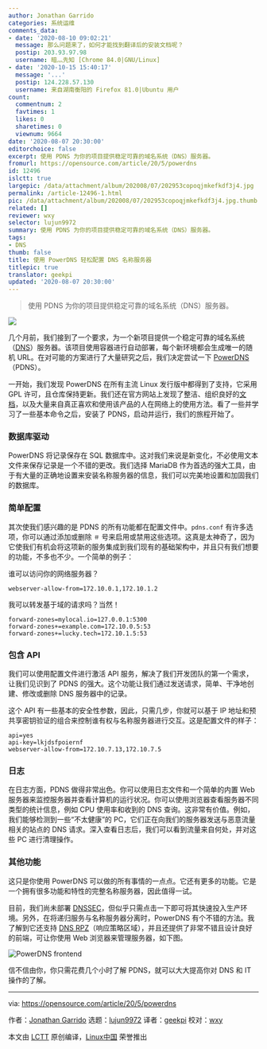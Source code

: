 ```yaml
---
author: Jonathan Garrido
categories: 系统运维
comments_data:
- date: '2020-08-10 09:02:21'
  message: 那么问题来了，如何才能找到翻译后的安装文档呢？
  postip: 203.93.97.98
  username: 暗灬先知 [Chrome 84.0|GNU/Linux]
- date: '2020-10-15 15:40:17'
  message: '...'
  postip: 124.228.57.130
  username: 来自湖南衡阳的 Firefox 81.0|Ubuntu 用户
count:
  commentnum: 2
  favtimes: 1
  likes: 0
  sharetimes: 0
  viewnum: 9664
date: '2020-08-07 20:30:00'
editorchoice: false
excerpt: 使用 PDNS 为你的项目提供稳定可靠的域名系统（DNS）服务器。
fromurl: https://opensource.com/article/20/5/powerdns
id: 12496
islctt: true
largepic: /data/attachment/album/202008/07/202953copoqjmkefkdf3j4.jpg
permalink: /article-12496-1.html
pic: /data/attachment/album/202008/07/202953copoqjmkefkdf3j4.jpg.thumb.jpg
related: []
reviewer: wxy
selector: lujun9972
summary: 使用 PDNS 为你的项目提供稳定可靠的域名系统（DNS）服务器。
tags:
- DNS
thumb: false
title: 使用 PowerDNS 轻松配置 DNS 名称服务器
titlepic: true
translator: geekpi
updated: '2020-08-07 20:30:00'
---
```



> 
> 使用 PDNS 为你的项目提供稳定可靠的域名系统（DNS）服务器。
> 
> 
> 


![](/data/attachment/album/202008/07/202953copoqjmkefkdf3j4.jpg)


几个月前，我们接到了一个要求，为一个新项目提供一个稳定可靠的域名系统（[DNS](https://en.wikipedia.org/wiki/Domain_Name_System)）服务器。该项目使用容器进行自动部署，每个新环境都会生成唯一的随机 URL。在对可能的方案进行了大量研究之后，我们决定尝试一下 [PowerDNS](https://www.powerdns.com/opensource.html)（PDNS）。


一开始，我们发现 PowerDNS 在所有主流 Linux 发行版中都得到了支持，它采用 GPL 许可，且仓库保持更新。我们还在官方网站上发现了整洁、组织良好的[文档](https://doc.powerdns.com/)，以及大量来自真正喜欢和使用该产品的人在网络上的使用方法。看了一些并学习了一些基本命令之后，安装了 PDNS，启动并运行，我们的旅程开始了。


### 数据库驱动


PowerDNS 将记录保存在 SQL 数据库中。这对我们来说是新变化，不必使用文本文件来保存记录是一个不错的更改。我们选择 MariaDB 作为首选的强大工具，由于有大量的正确地设置来安装名称服务器的信息，我们可以完美地设置和加固我们的数据库。


### 简单配置


其次使我们感兴趣的是 PDNS 的所有功能都在配置文件中。`pdns.conf` 有许多选项，你可以通过添加或删除 `＃` 号来启用或禁用这些选项。这真是太神奇了，因为它使我们有机会将这项新的服务集成到我们现有的基础架构中，并且只有我们想要的功能，不多也不少。一个简单的例子：


谁可以访问你的网络服务器？



```
webserver-allow-from=172.10.0.1,172.10.1.2

```

我可以转发基于域的请求吗？当然！



```
forward-zones=mylocal.io=127.0.0.1:5300
forward-zones+=example.com=172.10.0.5:53
forward-zones+=lucky.tech=172.10.1.5:53

```

### 包含 API


我们可以使用配置文件进行激活 API 服务，解决了我们开发团队的第一个需求，让我们见识到了 PDNS 的强大。这个功能让我们通过发送请求，简单、干净地创建、修改或删除 DNS 服务器中的记录。


这个 API 有一些基本的安全性参数，因此，只需几步，你就可以基于 IP 地址和预共享密钥验证的组合来控制谁有权与名称服务器进行交互。这是配置文件的样子：



```
api=yes
api-key=lkjdsfpoiernf
webserver-allow-from=172.10.7.13,172.10.7.5

```

### 日志


在日志方面，PDNS 做得非常出色。你可以使用日志文件和一个简单的内置 Web 服务器来监控服务器并查看计算机的运行状况。你可以使用浏览器查看服务器不同类型的统计信息，例如 CPU 使用率和收到的 DNS 查询。这非常有价值。例如，我们能够检测到一些“不太健康”的 PC，它们正在向我们的服务器发送与恶意流量相关的站点的 DNS 请求。深入查看日志后，我们可以看到流量来自何处，并对这些 PC 进行清理操作。


### 其他功能


这只是你使用 PowerDNS 可以做的所有事情的一点点。它还有更多的功能。它是一个拥有很多功能和特性的完整名称服务器，因此值得一试。


目前，我们尚未部署 [DNSSEC](https://en.wikipedia.org/wiki/Domain_Name_System_Security_Extensions)，但似乎只需点击一下即可将其快速投入生产环境。另外，在将递归服务与名称服务器分离时，PowerDNS 有个不错的方法。我了解到它还支持 [DNS RPZ](https://dnsrpz.info/)（响应策略区域），并且还提供了非常不错且设计良好的前端，可让你使用 Web 浏览器来管理服务器，如下图。


![PowerDNS frontend](/data/attachment/album/202008/07/203202ldbrrdd6sabdar0d.jpg "PowerDNS frontend")


信不信由你，你只需花费几个小时了解 PDNS，就可以大大提高你对 DNS 和 IT 操作的了解。




---


via: <https://opensource.com/article/20/5/powerdns>


作者：[Jonathan Garrido](https://opensource.com/users/jgarrido) 选题：[lujun9972](https://github.com/lujun9972) 译者：[geekpi](https://github.com/geekpi) 校对：[wxy](https://github.com/wxy)


本文由 [LCTT](https://github.com/LCTT/TranslateProject) 原创编译，[Linux中国](https://linux.cn/) 荣誉推出